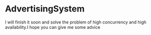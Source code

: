 # AdvertisingSystem
I will finish it soon and solve the problem of high concurrency and high availability.I hope you can give me some advice
